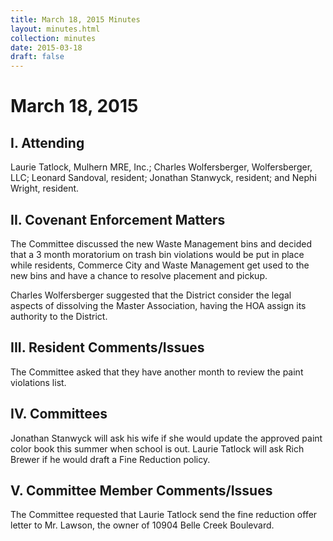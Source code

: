 ```yaml
---
title: March 18, 2015 Minutes
layout: minutes.html
collection: minutes
date: 2015-03-18
draft: false
---
```

# March 18, 2015

## I. Attending
Laurie Tatlock, Mulhern MRE, Inc.; Charles Wolfersberger, Wolfersberger, LLC; Leonard Sandoval, resident; Jonathan Stanwyck, resident; and Nephi Wright, resident.  

## II. Covenant Enforcement Matters
The Committee discussed the new Waste Management bins and decided that a 3 month moratorium on trash bin violations would be put in place while residents, Commerce City and Waste Management get used to the new bins and have a chance to resolve placement and pickup.

Charles Wolfersberger suggested that the District consider the legal aspects of dissolving the Master Association, having the HOA assign its authority to the District.

## III. Resident Comments/Issues
The Committee asked that they have another month to review the paint violations list.  

## IV. Committees
Jonathan Stanwyck will ask his wife if she would update the approved paint color book this summer when school is out.  Laurie Tatlock will ask Rich Brewer if he would draft a Fine Reduction policy.

## V. Committee Member Comments/Issues
The Committee requested that Laurie Tatlock send the fine reduction offer letter to Mr. Lawson, the owner of 10904 Belle Creek Boulevard.
